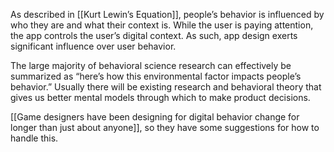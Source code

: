 ---
---

As described in [[Kurt Lewin’s Equation]], people’s behavior is influenced by who they are and what their context is. While the user is paying attention, the app controls the user’s digital context. As such, app design exerts significant influence over user behavior.

The large majority of behavioral science research can effectively be summarized as “here’s how this environmental factor impacts people’s behavior.” Usually there will be existing research and behavioral theory that gives us better mental models through which to make product decisions.

[[Game designers have been designing for digital behavior change for longer than just about anyone]], so they have some suggestions for how to handle this.